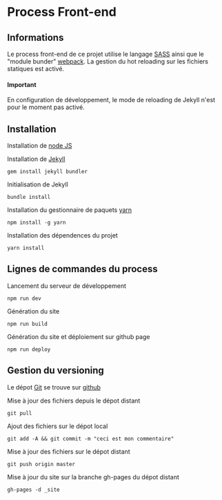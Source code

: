# Process Front-end

## Informations

Le process front-end de ce projet utilise le langage [SASS](http://sass-lang.com/) ainsi que le "module bunder" [webpack](https://webpack.github.io/).
La gestion du hot reloading sur les fichiers statiques est activé.

#### Important
En configuration de développement, le mode de reloading de Jekyll n'est pour le moment pas activé.

## Installation

Installation de [node JS](https://nodejs.org/en/download/current/)

Installation de [Jekyll](http://jekyllrb.com/)

```
gem install jekyll bundler
```

Initialisation de Jekyll

```
bundle install
```

Installation du gestionnaire de paquets [yarn](https://yarnpkg.com/)

```
npm install -g yarn
```

Installation des dépendences du projet

```
yarn install
```

## Lignes de commandes du process

Lancement du serveur de développement

```
npm run dev
```

Génération du site

```
npm run build
```

Génération du site et déploiement sur github page

```
npm run deploy
```

## Gestion du versioning

Le dépot [Git](https://git-scm.com/) se trouve sur [github](https://github.com/xxidigital/exposition-harmonies)

Mise à jour des fichiers depuis le dépot distant

```
git pull
```

Ajout des fichiers sur le dépot local

```
git add -A && git commit -m "ceci est mon commentaire"
```

Mise à jour des fichiers sur le dépot distant

```
git push origin master
```

Mise à jour du site sur la branche gh-pages du dépot distant

```
gh-pages -d _site
```
